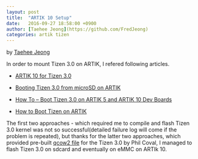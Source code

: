 ```yaml
---
layout: post
title:  "ARTIK 10 Setup"
date:   2016-09-27 18:58:00 +0900
author: [Taehee Jeong](https://github.com/FredJeong)
categories: artik tizen
---
```


by [Taehee Jeong](https://github.com/FredJeong)

In order to mount Tizen 3.0 on ARTIK, I refered following articles.

* [ARTIK 10 for Tizen 3.0](https://wiki.tizen.org/wiki/ARTIK_10_for_Tizen_3.0)
* [Booting Tizen 3.0 from microSD on ARTIK](https://wiki.tizen.org/wiki/Booting_Tizen_3.0_From_microSD_On_ARTIK)

* [How To – Boot Tizen 3.0 on ARTIK 5 and ARTIK 10 Dev Boards](http://www.tizenexperts.com/2016/08/boot-tizen-3-0-artik-5-artik-10-dev-boards/)
* [How to Boot Tizen on ARTIK](https://blogs.s-osg.org/boot-tizen-artik/)

The first two approaches - which required me to compile and flash Tizen 3.0 kernel was not so successful(detailed failure log will come if the problem is repeated), but thanks for the latter two approaches, which provided pre-built [qcow2 file](https://files.s-osg.org/~pcoval/pub/file/tizen-common-artik10-20160801rzr.qcow2) for the Tizen 3.0 by Phil Coval, I managed to flash Tizen 3.0 on sdcard and eventually on eMMC on ARTIk 10.

